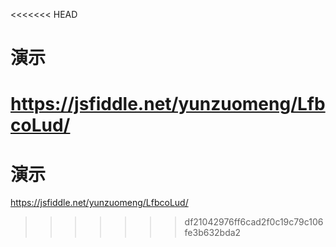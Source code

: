 <<<<<<< HEAD
# 演示  
https://jsfiddle.net/yunzuomeng/LfbcoLud/  
=======
# 演示  
https://jsfiddle.net/yunzuomeng/LfbcoLud/  
>>>>>>> df21042976ff6cad2f0c19c79c106fe3b632bda2
